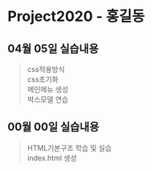 # Project2020 - 홍길동
## 04월 05일 실습내용
> css적용방식 <br>
css초기화 <br>
메인메뉴 생성 <br>
박스모델 연습

## 00월 00일 실습내용
> HTML기본구조 학습 및 실습 <br>
index.html 생성
